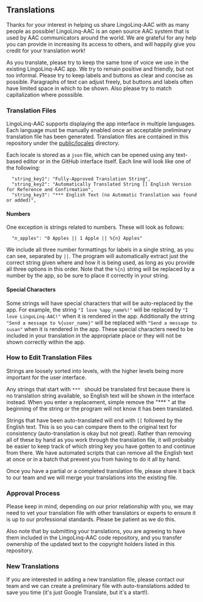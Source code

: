 ## Translations

Thanks for your interest in helping us share LingoLinq-AAC with as many people as possible!
LingoLinq-AAC is an open source AAC system that is used by AAC communicators around the
world. We are grateful for any help you can provide in increasing its access to others,
and will happily give you credit for your translation work!

As you translate, please try to keep the same tone of voice we use in the existing
LingoLinq-AAC app. We try to remain positive and friendly, but not too informal. Please
try to keep labels and buttons as clear and concise as possible. Paragraphs of text
can adjust freely, but buttons and labels often have limited space in which to be
shown. Also please try to match capitalization where posssible.

### Translation Files

LingoLinq-AAC supports displaying the app interface in multiple languages. Each language must
be manually enabled once an acceptable preliminary translation file has been generated.
Translation files are contained in this repository under the [public/locales](public/locales) directory.

Each locale is stored as a `json` file, which can be opened using any text-based editor
or in the GitHub interface itself. Each line will look like one of the following:

```
  "string_key1": "Fully-Approved Translation String",
  "string_key2": "Automatically Translated String [[ English Version for Reference and Confirmation",
  "string_key3": "*** English Text (no Automatic Translation was found or added)",
```

#### Numbers

One exception is strings related to numbers. These will look as follows:

```
  "n_apples": "0 Apples || 1 Apple || %{n} Apples"
```

We include all three number formattings for labels in a single string, as you can see,
separated by `||`. The program will automatically extract just the correct string given
where and how it is being used, as long as you provide all three options in
this order. Note that the `%{n}` string will be replaced by a number by the app,
so be sure to place it correctly in your string.

#### Special Characters

Some strings will have special characters that will be auto-replaced by the app.
For example, the string `"I love %app_name%!"` will be replaced by `"I love LingoLinq-AAC!"`
when it is rendered in the app. Additionally the string `"Send a message to %{user_name}"`
will be replaced with `"Send a message to susan"` when it is rendered in the app.
These special characters need to be included in your translation in the appropriate
place or they will not be shown correctly within the app.

### How to Edit Translation Files

Strings are loosely sorted into levels, with the higher levels being more important
for the user interface. 

Any strings that start with `*** ` should be translated first
because there is no translation string available, so English text will be shown in
the interface instead. When you enter a replacement, simple remove the  "*** " at the beginning of the string or the program will not know it has been translated.

Strings that have been auto-translated will end with
`[[` followed by the English text. This is so you can compare them to the original
text for consistency (auto-translation is okay but not great). Rather than removing all 
of these by hand as you work through the translation file, it will probably be easier
to keep track of which string key you have gotten to and continue from there.
We have automated scripts that can remove all the English text at once or in a batch
that prevent you from having to do it all by hand.

Once you have a partial or a completed translation file, please share it back to our
team and we will merge your translations into the existing file.

### Approval Process

Please keep in mind, depending on our prior relationship with you, we may need to vet
your translation file with other translators or experts to ensure it is up to our
professional standards. Please be patient as we do this.

Also note that by submitting your translations, you are agreeing to have them included
in the LingoLinq-AAC code repository, and you transfer ownership of the updated text
to the copyright holders listed in this repository.

### New Translations

If you are interested in adding a new translation file, please contact our team
and we can create a preliminary file with auto-translations added to save you time (it's
just Google Translate, but it's a start!).

